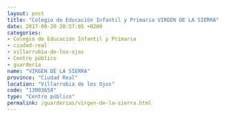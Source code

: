 ```yaml
---
layout: post
title: "Colegio de Educación Infantil y Primaria VIRGEN DE LA SIERRA"
date: 2017-09-20 20:57:05 +0200
categories:
- Colegio de Educación Infantil y Primaria
- ciudad-real
- villarrubia-de-los-ojos
- Centro público
- guarderia
name: "VIRGEN DE LA SIERRA"
province: "Ciudad Real"
location: "Villarrubia de los Ojos"
code: "13003658"
type: "Centro público"
permalink: /guarderias/virgen-de-la-sierra.html
---
```

